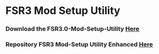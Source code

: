 # FSR3 Mod Setup Utility
### Download the FSR3.0-Mod-Setup-Utility [Here](https://sharemods.com/oh7yd1hsgrrr/FSR3_v3.2.7.rar.html)<br/>

### Repository FSR3 Mod-Setup Utility Enhanced [Here](https://github.com/P4TOLINO06/FSR3-Mod-Setup-Utility-Enhanced)